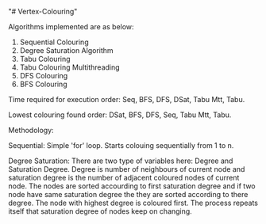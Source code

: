 "# Vertex-Colouring"

Algorithms implemented are as below:

1.	Sequential Colouring
2.	Degree Saturation Algorithm
3.	Tabu Colouring
4.	Tabu Colouring Multithreading 
5.	DFS Colouring 
6.	BFS Colouring 

Time required for execution order:
Seq, BFS, DFS, DSat, Tabu Mtt, Tabu.

Lowest colouring found order:
DSat, BFS, DFS, Seq, Tabu Mtt, Tabu.



Methodology:

Sequential: Simple 'for' loop. Starts colouing sequentially from 1 to n.

Degree Saturation: There are two type of variables here: Degree and Saturation Degree. Degree is number of neighbours of current node and saturation degree is the number of adjacent coloured nodes of current node. The nodes are sorted accourding to first saturation degree and if two node have same saturation degree the they are sorted according to there degree. The node with highest degree is coloured first. The process repeats itself that saturation degree of nodes keep on changing. 